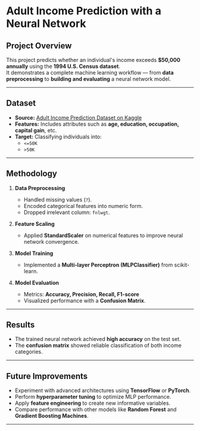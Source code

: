 # Adult Income Prediction with a Neural Network

## Project Overview
This project predicts whether an individual's income exceeds **$50,000 annually** using the **1994 U.S. Census dataset**.  
It demonstrates a complete machine learning workflow — from **data preprocessing** to **building and evaluating** a neural network model.

---

## Dataset
- **Source:** [Adult Income Prediction Dataset on Kaggle](https://www.kaggle.com/datasets/uciml/adult-census-income)  
- **Features:** Includes attributes such as **age, education, occupation, capital gain**, etc.  
- **Target:** Classifying individuals into:
  - `<=50K`
  - `>50K`

---

## Methodology
1. **Data Preprocessing**  
   - Handled missing values (`?`).  
   - Encoded categorical features into numeric form.  
   - Dropped irrelevant column: `fnlwgt`.

2. **Feature Scaling**  
   - Applied **StandardScaler** on numerical features to improve neural network convergence.

3. **Model Training**  
   - Implemented a **Multi-layer Perceptron (MLPClassifier)** from scikit-learn.  

4. **Model Evaluation**  
   - Metrics: **Accuracy, Precision, Recall, F1-score**  
   - Visualized performance with a **Confusion Matrix**.

---

## Results
- The trained neural network achieved **high accuracy** on the test set.  
- The **confusion matrix** showed reliable classification of both income categories.  

---

## Future Improvements
- Experiment with advanced architectures using **TensorFlow** or **PyTorch**.  
- Perform **hyperparameter tuning** to optimize MLP performance.  
- Apply **feature engineering** to create new informative variables.  
- Compare performance with other models like **Random Forest** and **Gradient Boosting Machines**.  

---
